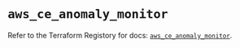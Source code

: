# `aws_ce_anomaly_monitor`

Refer to the Terraform Registory for docs: [`aws_ce_anomaly_monitor`](https://www.terraform.io/docs/providers/aws/r/ce_anomaly_monitor).
